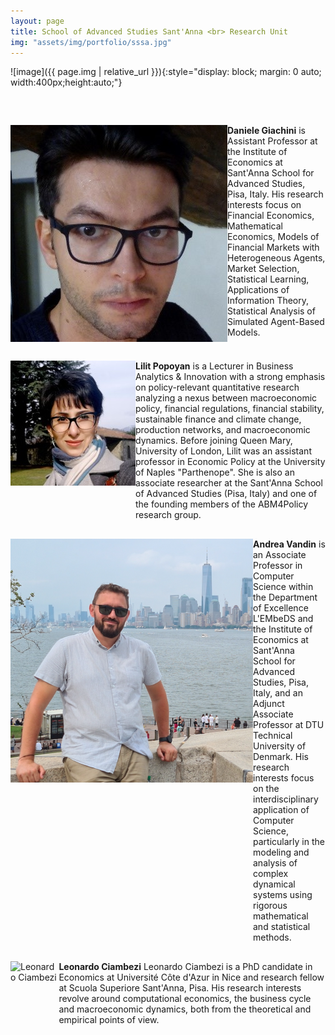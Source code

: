```yaml
---
layout: page
title: School of Advanced Studies Sant'Anna <br> Research Unit
img: "assets/img/portfolio/sssa.jpg"
---
```


![image]({{ page.img | relative_url }}){:style="display: block; margin: 0 auto; width:400px;height:auto;"}

<div style="display: flex; align-items: flex-start; margin-bottom: 20px; margin-top: 60px;">
    <img src="/assets/img/consortium/Daniele_Giachini.jpg" alt="Daniele Giachini" style="width: 400px;">
    <div>
        <a style="font-weight: bold; text-decoration: black">Daniele Giachini</a> is Assistant Professor at the Institute of Economics at Sant'Anna School for Advanced Studies, Pisa, Italy. His research interests focus on Financial Economics, Mathematical Economics, Models of Financial Markets with Heterogeneous Agents, Market Selection, Statistical Learning, Applications of Information Theory, Statistical Analysis of Simulated Agent-Based Models.
    </div>
</div>

<div style="display: flex; align-items: flex-start; margin-bottom: 20px;margin-top: 30px;">
    <img src="/assets/img/consortium/Lilit Popoyan.jpeg" alt="Lilit Popoyan" style="width: 400px;">
    <div>
        <a style="font-weight: bold; text-decoration: black">Lilit Popoyan</a> is a Lecturer in Business Analytics & Innovation with a strong emphasis on policy-relevant quantitative research analyzing a nexus between macroeconomic policy, financial regulations, financial stability, sustainable finance and climate change, production networks, and macroeconomic dynamics. Before joining Queen Mary, University of London, Lilit was an assistant professor in Economic Policy at the University of Naples "Parthenope". She is also an associate researcher at the Sant'Anna School of Advanced Studies (Pisa, Italy) and one of the founding members of the ABM4Policy research group.
    </div>
</div>

<div style="display: flex; align-items: flex-start; margin-bottom: 20px;margin-top: 30px;">
    <img src="/assets/img/consortium/Vandin-img.png" alt="Andrea Vandin" style="width: 400px;">
    <div>
        <a style="font-weight: bold; text-decoration: black">Andrea Vandin</a> is an Associate Professor in Computer Science within the Department of Excellence L'EMbeDS and the Institute of Economics at Sant'Anna School for Advanced Studies, Pisa, Italy, and an Adjunct Associate Professor at DTU Technical University of Denmark. His research interests focus on the interdisciplinary application of Computer Science, particularly in the modeling and analysis of complex dynamical systems using rigorous mathematical and statistical methods.
    </div>
</div>

<div style="display: flex; align-items: flex-start; margin-bottom: 20px;margin-top: 30px;">
    <img src="/assets/img/consortium/Ciambezi-img.png" alt="Leonardo Ciambezi" style="width: 400px;" />
    <div>
        <a style="font-weight: bold; text-decoration: black">Leonardo Ciambezi</a> Leonardo Ciambezi is a PhD candidate in Economics at Université Côte d'Azur in Nice and research fellow at Scuola Superiore Sant'Anna, Pisa. His research interests revolve around computational economics, the business cycle and macroeconomic dynamics, both from the theoretical and empirical points of view.
    </div>
</div>